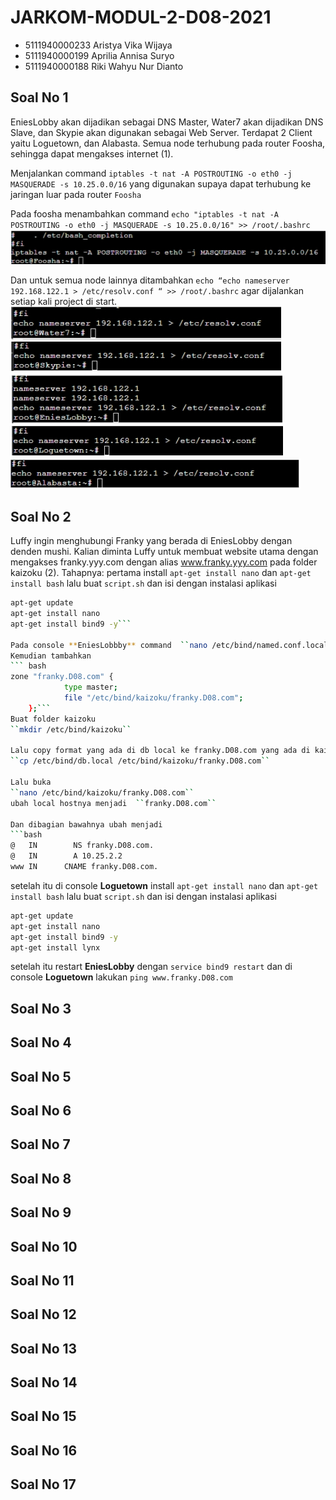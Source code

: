 # JARKOM-MODUL-2-D08-2021
- 5111940000233	Aristya Vika Wijaya
- 5111940000199	Aprilia Annisa Suryo
- 5111940000188	Riki Wahyu Nur Dianto

## Soal No 1
EniesLobby akan dijadikan sebagai DNS Master, Water7 akan dijadikan DNS Slave, dan Skypie akan digunakan sebagai Web Server. Terdapat 2 Client yaitu Loguetown, dan Alabasta. Semua node terhubung pada router Foosha, sehingga dapat mengakses internet (1).

Menjalankan command ``iptables -t nat -A POSTROUTING -o eth0 -j MASQUERADE -s 10.25.0.0/16`` yang digunakan supaya dapat terhubung ke jaringan luar pada router `Foosha`

Pada foosha menambahkan command
``echo "iptables -t nat -A POSTROUTING -o eth0 -j MASQUERADE -s 10.25.0.0/16" >> /root/.bashrc``
![1](./images/1.1.jpg)

Dan untuk semua node lainnya ditambahkan
``echo “echo nameserver 192.168.122.1 > /etc/resolv.conf “ >> /root/.bashrc`` agar dijalankan setiap kali project di start.
![1](./images/1.2.jpg)
![1](./images/1.3.jpg)
![1](./images/1.4.jpg)
![1](./images/1.5.jpg)
![1](./images/1.6.jpg)

## Soal No 2
Luffy ingin menghubungi Franky yang berada di EniesLobby dengan denden mushi. Kalian diminta Luffy untuk membuat website utama dengan mengakses franky.yyy.com dengan alias www.franky.yyy.com pada folder kaizoku (2).
Tahapnya:
pertama install `apt-get install nano` dan `apt-get install bash`
lalu buat `script.sh` dan isi dengan instalasi aplikasi
```bash
apt-get update
apt-get install nano
apt-get install bind9 -y```

Pada console **EniesLobbby** command  ``nano /etc/bind/named.conf.local
Kemudian tambahkan 
``` bash
zone "franky.D08.com" {
            type master;
            file "/etc/bind/kaizoku/franky.D08.com";
    };```
Buat folder kaizoku
``mkdir /etc/bind/kaizoku``

Lalu copy format yang ada di db local ke franky.D08.com yang ada di kaizoku
``cp /etc/bind/db.local /etc/bind/kaizoku/franky.D08.com``

Lalu buka 
``nano /etc/bind/kaizoku/franky.D08.com``
ubah local hostnya menjadi  ``franky.D08.com``

Dan dibagian bawahnya ubah menjadi
```bash
@   IN        NS franky.D08.com.
@   IN        A 10.25.2.2
www IN      CNAME franky.D08.com.
```

setelah itu di console **Loguetown**
install `apt-get install nano` dan `apt-get install bash`
lalu buat `script.sh` dan isi dengan instalasi aplikasi
``` bash
apt-get update
apt-get install nano
apt-get install bind9 -y
apt-get install lynx
```

setelah itu restart **EniesLobby** dengan ``service bind9 restart``
dan di console **Loguetown** lakukan ``ping www.franky.D08.com``

## Soal No 3
## Soal No 4
## Soal No 5
## Soal No 6
## Soal No 7
## Soal No 8
## Soal No 9
## Soal No 10
## Soal No 11
## Soal No 12
## Soal No 13
## Soal No 14
## Soal No 15
## Soal No 16
## Soal No 17
